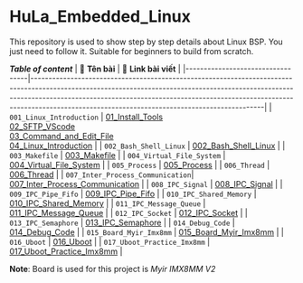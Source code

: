 # HuLa_Embedded_Linux
This repository is used to show step by step details about Linux BSP. You just need to follow it. Suitable for beginners to build from scratch.

***Table of content***
| 📁 **Tên bài**                  | 📄 **Link bài viết**                                                                                                                                                                                                                                                                                      |
|----------------------------------|----------------------------------------------------------------------------------------------------------------------------------------------------------------------------------------------------------------------------------------------------------------------------------------------------------|
| `001_Linux_Introduction`         | [01_Install_Tools](./001_Linux_Introduction/01_Install_Tools.md) <br> [02_SFTP_VScode](./001_Linux_Introduction/02_SFTP_VScode.md) <br> [03_Command_and_Edit_File](./001_Linux_Introduction/03_Command_and_Edit_File.md) <br> [04_Linux_Introduction](./001_Linux_Introduction/04_Linux_Introduction.md) |
| `002_Bash_Shell_Linux`           | [002_Bash_Shell_Linux](./002_Bash_Shell_Linux/002_Bash_Shell_Linux.md)                                                                                                                                                                                                                                   |
| `003_Makefile`                   | [003_Makefile](./003_Makefile/003_Makefile.md)                                                                                                                                                                                                                                                           |
| `004_Virtual_File_System`        | [004_Virtual_File_System](./004_Virtual_File_System/004_Virtual_File_System.md)                                                                                                                                                                                                                          |
| `005_Process`                    | [005_Process](./005_Process/005_Process.md)                                                                                                                                                                                                                                                              |
| `006_Thread`                     | [006_Thread](./006_Thread/006_Thread.md)                                                                                                                                                                                                                                                                 |
| `007_Inter_Process_Communication`| [007_Inter_Process_Communication](./007_Inter_Process_Communication/007_Inter_Process_Communication.md)                                                                                                                                                                                                  |
| `008_IPC_Signal`                 | [008_IPC_Signal](./008_IPC_Signal/008_IPC_Signal.md)                                                                                                                                                                                                                                                     |
| `009_IPC_Pipe_Fifo`              | [009_IPC_Pipe_Fifo](./009_IPC_Pipe_Fifo/009_IPC_Pipe_Fifo.md)                                                                                                                                                                                                                                            |
| `010_IPC_Shared_Memory`          | [010_IPC_Shared_Memory](./010_IPC_Shared_Memory/010_IPC_Shared_Memory.md)                                                                                                                                                                                                                                |
| `011_IPC_Message_Queue`          | [011_IPC_Message_Queue](./011_IPC_Message_Queue/011_IPC_Message_Queue.md)                                                                                                                                                                                                                                |
| `012_IPC_Socket`                 | [012_IPC_Socket](./012_IPC_Socket/012_IPC_Socket.md)                                                                                                                                                                                                                                                     |
| `013_IPC_Semaphore`              | [013_IPC_Semaphore](./013_IPC_Semaphore/013_IPC_Semaphore.md)                                                                                                                                                                                                                                            |
| `014_Debug_Code`                 | [014_Debug_Code](./014_Debug_Code/014_Debug_Code.md)                                                                                                                                                                                                                                                     |
| `015_Board_Myir_Imx8mm`          | [015_Board_Myir_Imx8mm](./015_Board_Myir_Imx8mm/015_Board_Myir_Imx8mm.md)                                                                                                                                                                                                                                |
| `016_Uboot`                      | [016_Uboot](./016_Uboot/016_Uboot.md)                                                                                                                                                                                                                                                                    |
| `017_Uboot_Practice_Imx8mm`      | [017_Uboot_Practice_Imx8mm](./017_Uboot_Practice_Imx8mm/017_Uboot_Practice_Imx8mm.md)                                                                                                                                                                                                                    |

**Note**: Board is used for this project is *Myir IMX8MM V2*                                                                                                                                    
